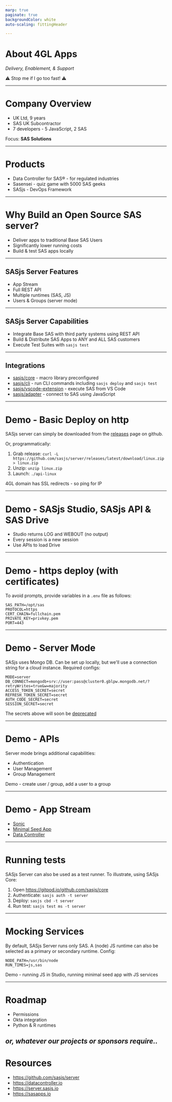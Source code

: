 ```yaml
---
marp: true
paginate: true
backgroundColor: white
auto-scaling: fittingHeader

---
```

<!-- demo prep:
1. clear down the server
2. set up fresh dB
3. launch core env in advance:  https://gitpod.io/github.com/sasjs/core
-->

<!-- header: ![h:6em align:right](../img/4gl-logo2.png) -->

# About 4GL Apps

_Delivery, Enablement, & Support_

⚠️ Stop me if I go too fast! ⚠️

---
<!-- header: ![h:4em align:right](../img/4gl-logo2.png) -->

# Company Overview

 - UK Ltd, 9 years
 - SAS UK Subcontractor
 - 7 developers - 5 JavaScript, 2 SAS

Focus: **SAS Solutions**


---

# Products

- Data Controller for SAS® - for regulated industries
- Sasensei - quiz game with 5000 SAS geeks
- SASjs - DevOps Framework


---

# Why Build an Open Source SAS server?

- Deliver apps to traditional Base SAS Users
- Significantly lower running costs
- Build & test SAS apps locally

---
## SASjs Server Features

- App Stream
- Full REST API
- Multiple runtimes (SAS, JS)
- Users & Groups (server mode)

---
## SASjs Server Capabilities

- Integrate Base SAS with third party systems using REST API
- Build & Distribute SAS Apps to ANY and ALL SAS customers
- Execute Test Suites with `sasjs test`

---
## Integrations

- [sasjs/core](https://github.com/sasjs/core) - macro library preconfigured
- [sasjs/cli](https://github.com/sasjs/cli) - run CLI commands including `sasjs deploy` and `sasjs test`
- [sasjs/vscode-extension](https://github.com/sasjs/vscode-extension) - execute SAS from VS Code
- [sasjs/adapter](https://github.com/sasjs/adapter) - connect to SAS using JavaScript

---
# Demo - Basic Deploy on http

SASjs server can simply be downloaded from the [releases](https://github.com/sasjs/server/releases) page on github.

Or, programmatically:

1. Grab release: `curl -L https://github.com/sasjs/server/releases/latest/download/linux.zip > linux.zip`
2. Unzip: `unzip linux.zip`
3. Launch: `./api-linux`

4GL domain has SSL redirects - so ping for IP

---
# Demo - SASjs Studio, SASjs API & SAS Drive

- Studio returns LOG and WEBOUT (no output)
- Every session is a new session
- Use APIs to load Drive
---
# Demo - https deploy (with certificates)

To avoid prompts, provide variables in a `.env` file as follows:

```
SAS_PATH=/opt/sas
PROTOCOL=https
CERT_CHAIN=fullchain.pem
PRIVATE_KEY=privkey.pem
PORT=443
```


---
# Demo - Server Mode

SASjs uses Mongo DB.  Can be set up locally, but we'll use a connection string for a cloud instance. Required configs:

```
MODE=server
DB_CONNECT=mongodb+srv://user:pass@cluster0.gblpw.mongodb.net/?retryWrites=true&w=majority
ACCESS_TOKEN_SECRET=secret
REFRESH_TOKEN_SECRET=secret
AUTH_CODE_SECRET=secret
SESSION_SECRET=secret
```
The secrets above will soon be [deprecated](https://github.com/sasjs/server/issues/213)

---
# Demo - APIs

Server mode brings additional capabilities:

* Authentication
* User Management
* Group Management

Demo - create user / group, add a user to a group

---
# Demo - App Stream

 - [Sonic]()
 - [Minimal Seed App](https://github.com/sasjs/minimal-seed-app/releases)
 - [Data Controller](https://4gl.uk/dcdeploy)

---
# Running tests

SASjs Server can also be used as a test runner.  To illustrate, using SASjs Core:

1.  Open https://gitpod.io/github.com/sasjs/core
2.  Authenticate: `sasjs auth -t server`
3.  Deploy: `sasjs cbd -t server`
4.  Run test: `sasjs test ms -t server`

---
# Mocking Services
By default, SASjs Server runs only SAS.  A (node) JS runtime can also be selected as a primary or secondary runtime. Config:

```
NODE_PATH=/usr/bin/node
RUN_TIMES=js,sas
```

Demo - running JS in Studio, running minimal seed app with JS services

---
# Roadmap

- Permissions
- Okta integration
- Python & R runtimes

_or, whatever our projects or sponsors require.._
---

# Resources

- https://github.com/sasjs/server
- https://datacontroller.io
- https://server.sasjs.io
- https://sasapps.io
